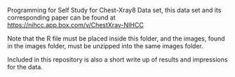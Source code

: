Programming for Self Study for Chest-Xray8 Data set, this data set and its corresponding paper can be found at https://nihcc.app.box.com/v/ChestXray-NIHCC

Note that the R file must be placed inside this folder, and the images, found in the images folder, must be unzipped into the same images folder.

Included in this repository is also a short write up of results and impressions for the data.
